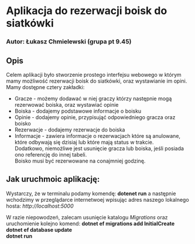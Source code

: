 # Aplikacja do rezerwacji boisk do siatkówki

### Autor: Łukasz Chmielewski (grupa pt 9.45)

## Opis
Celem aplikacji było stworzenie prostego interfejsu webowego w którym mamy możliwość rezerwacji boisk do siatkówki, oraz wystawianie im opini.  
Mamy dostępne cztery zakładki:  
- Gracze - możemy dodawać w niej graczy którzy następnie mogą rezerwować boiska, oraz wystawiać opinie
- Boiska - dodajemy podstawowe informacje o boisku
- Opinie - dodajemy opinie, przypisująć odpowiedniego gracza oraz boisko
- Rezerwacje - dodajemy rezerwacje do boiska
- Informacje - zawiera informacje o rezerwacjach które są anulowane, które odbywają się dzisiaj lub które mają status w trakcie.  
Dodatkowo, niemożliwe jest usunięcie gracza lub boiska, jeśli posiada ono referencję do innej tabeli.  
Boisko musi być rezerwowane na conajmniej godzinę.

## Jak uruchmoic aplikację:
Wystarczy, że w terminalu podamy komendę: __dotenet run__ a następnie wchodzimy w przeglądarce internetwoej wpisując adres naszego lokalnego hosta: _http://localhost:5000_

W razie niepowodzeń, zalecam usunięcie katalogu _Migrations_ oraz uruchomienie kolejno komend:
__dotnet ef migrations add InitialCreate__  
__dotnet ef database update__  
__dotnet run__


